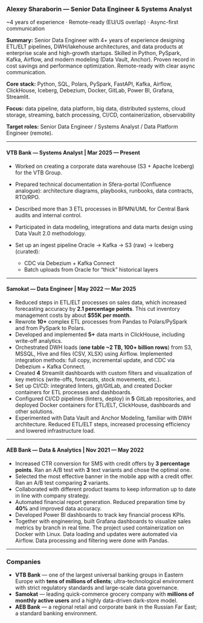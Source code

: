### Alexey Sharaborin — **Senior Data Engineer & Systems Analyst**

\~4 years of experience · Remote-ready (EU/US overlap) · Async-first communication

**Summary:** Senior Data Engineer with 4+ years of experience designing ETL/ELT pipelines, DWH/lakehouse architectures, and data products at enterprise scale and high-growth startups. Skilled in Python, PySpark, Kafka, Airflow, and modern modeling (Data Vault, Anchor). Proven record in cost savings and performance optimization. Remote-ready with clear async communication.

**Core stack:** Python, SQL, Polars, PySpark, FastAPI, Kafka, Airflow, ClickHouse, Iceberg, Debezium, Docker, GitLab, Power BI, Grafana, Streamlit.

**Focus:** data pipeline, data platform, big data, distributed systems, cloud storage, streaming, batch processing, CI/CD, containerization, observability

**Target roles:** Senior Data Engineer / Systems Analyst / Data Platform Engineer (remote).

---

#### **VTB Bank — Systems Analyst** | Mar 2025 — Present

* Worked on creating a corporate data warehouse (S3 + Apache Iceberg) for the VTB Group.
* Prepared technical documentation in Sfera-portal (Confluence analogue): architecture diagrams, playbooks, runbooks, data contracts, RTO/RPO.
* Described more than 3 ETL processes in BPMN/UML for Central Bank audits and internal control.
* Participated in data modeling, integrations and data marts design using Data Vault 2.0 methodology.
* Set up an ingest pipeline Oracle → Kafka → S3 (raw) → Iceberg (curated):

  * CDC via Debezium + Kafka Connect
  * Batch uploads from Oracle for “thick” historical layers

---

#### **Samokat — Data Engineer** | May 2022 — Mar 2025

* Reduced steps in ETL/ELT processes on sales data, which increased forecasting accuracy by **2.1 percentage points**. This cut inventory management costs by about **\$55K per month**.
* Rewrote **10+** complex ETL processes from Pandas to Polars/PySpark and from PySpark to Polars.
* Developed and implemented **5+** data marts in ClickHouse, including write-off analytics.
* Orchestrated DWH loads (**one table \~2 TB, 100+ billion rows**) from S3, MSSQL, Hive and files (CSV, XLSX) using Airflow. Implemented integration methods: full copy, incremental update, and CDC via Debezium + Kafka Connect.
* Created **4** Streamlit dashboards with custom filters and visualization of key metrics (write-offs, forecasts, stock movements, etc.).
* Set up CI/CD: integrated linters, git/GitLab, and created Docker containers for ETL processes and dashboards.
* Configured CI/CD pipelines (linters, deploy) in **5** GitLab repositories, and deployed Docker containers for ETL/ELT, ClickHouse, dashboards and other solutions.
* Experimented with Data Vault and Anchor Modeling, familiar with DWH architecture. Reduced ETL/ELT steps, increased processing efficiency and lowered infrastructure load.

---

#### **AEB Bank — Data & Analytics** | Nov 2021 — May 2022

* Increased CTR conversion for SMS with credit offers by **3 percentage points**. Ran an A/B test with **3** text variants and chose the optimal one.
* Selected the most effective banner in the mobile app with a credit offer. Ran an A/B test comparing **2** variants.
* Collaborated with different product teams to keep information up to date in line with company strategy.
* Automated financial report generation. Reduced preparation time by **40%** and improved data accuracy.
* Developed Power BI dashboards to track key financial process KPIs.
* Together with engineering, built Grafana dashboards to visualize sales metrics by branch in real time. The project used containerization on Docker with Linux. Data loading and updates were automated via Airflow. Data processing and filtering were done with Pandas.

---

### Companies

* **VTB Bank** — one of the largest universal banking groups in Eastern Europe with **tens of millions of clients**; ultra-technological environment with strict regulatory standards and large-scale data governance.
* **Samokat** — leading quick-commerce grocery company with **millions of monthly active users** and a highly data-driven dark-store model.
* **AEB Bank** — a regional retail and corporate bank in the Russian Far East; a standard banking environment.
